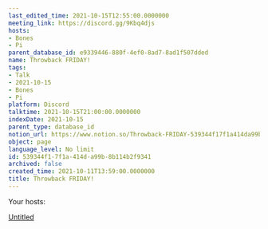 ```yaml
---
last_edited_time: 2021-10-15T12:55:00.0000000
meeting_link: https://discord.gg/9Kbq4djs
hosts:
- Bones
- Pi
parent_database_id: e9339446-880f-4ef0-8ad7-8ad1f507dded
name: Throwback FRIDAY!
tags:
- Talk
- 2021-10-15
- Bones
- Pi
platform: Discord
talktime: 2021-10-15T21:00:00.0000000
indexDate: 2021-10-15
parent_type: database_id
notion_url: https://www.notion.so/Throwback-FRIDAY-539344f17f1a414da99b8b114b2f9341
object: page
language_level: No limit
id: 539344f1-7f1a-414d-a99b-8b114b2f9341
archived: false
created_time: 2021-10-11T13:59:00.0000000
title: Throwback FRIDAY!
---
```




Your hosts:

[Untitled](https://www.notion.so/482e61b02b9c4456b2b4fe86bb7544c6)   





